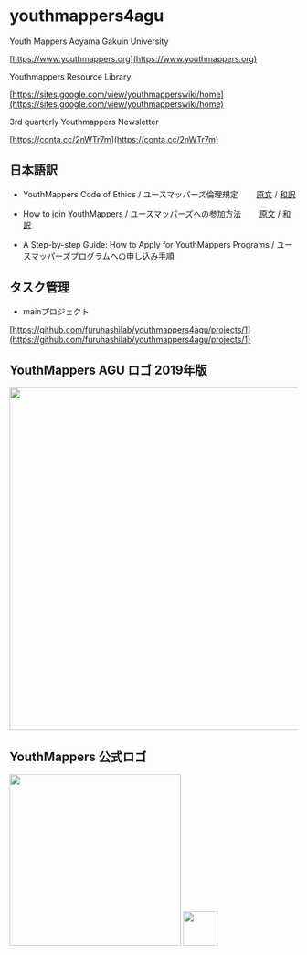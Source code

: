 # youthmappers4agu
Youth Mappers Aoyama Gakuin University

[https://www.youthmappers.org](https://www.youthmappers.org)

Youthmappers Resource Library

[https://sites.google.com/view/youthmapperswiki/home](https://sites.google.com/view/youthmapperswiki/home)

3rd quarterly Youthmappers Newsletter

[https://conta.cc/2nWTr7m](https://conta.cc/2nWTr7m)

<h2>日本語訳</h2>

+ YouthMappers Code of Ethics /  ユースマッパーズ倫理規定
　　[原文](https://github.com/furuhashilab/youthmappers4agu/blob/master/docs/YouthMappers%20Code%20of%20Ethics.pdf) / [和訳](https://github.com/furuhashilab/youthmappers4agu/blob/master/docs/Wcodeof.md)

+ How to join YouthMappers /  ユースマッパーズへの参加方法
　　[原文](https://github.com/furuhashilab/youthmappers4agu/blob/master/docs/How%20to%20join%20YouthMappers.md) /  [和訳](https://github.com/furuhashilab/youthmappers4agu/blob/master/docs/Whowto.md)

+ A Step-by-step Guide: How to Apply for YouthMappers Programs /  ユースマッパーズプログラムへの申し込み手順
　　


## タスク管理
* mainプロジェクト

[https://github.com/furuhashilab/youthmappers4agu/projects/1](https://github.com/furuhashilab/youthmappers4agu/projects/1)



## YouthMappers AGU ロゴ 2019年版

<img src="https://user-images.githubusercontent.com/416977/69696062-d7c7a600-1121-11ea-86e4-f2a18122aa82.jpg" width="600">


## YouthMappers 公式ロゴ

<img src="https://user-images.githubusercontent.com/416977/69695240-f8423100-111e-11ea-9fc5-167d00c20264.jpg" width="300">

<img src="https://user-images.githubusercontent.com/416977/69695243-f9735e00-111e-11ea-89e1-d4fe24ca0643.jpg" width="60">

